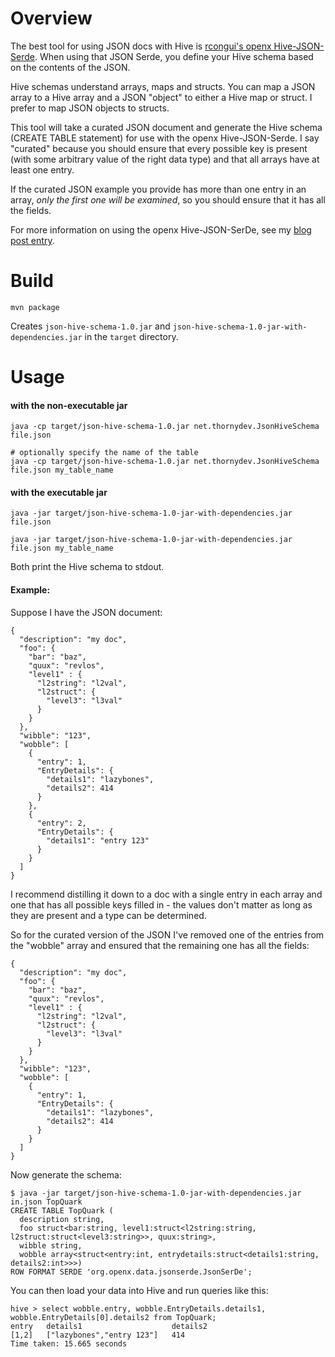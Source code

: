 # Overview

The best tool for using JSON docs with Hive is [rcongui's openx Hive-JSON-Serde](https://github.com/rcongiu/Hive-JSON-Serde).  When using that JSON Serde, you define your Hive schema based on the contents of the JSON.

Hive schemas understand arrays, maps and structs.  You can map a JSON array to a Hive array and a JSON "object" to either a Hive map or struct.  I prefer to map JSON objects to structs.

This tool will take a curated JSON document and generate the Hive schema (CREATE TABLE statement) for use with the openx Hive-JSON-Serde.  I say "curated" because you should ensure that every possible key is present (with some arbitrary value of the right data type) and that all arrays have at least one entry.

If the curated JSON example you provide has more than one entry in an array, *only the first one will be examined*, so you should ensure that it has all the fields.

For more information on using the openx Hive-JSON-SerDe, see my [blog post entry](http://thornydev.blogspot.com/2013/07/querying-json-records-via-hive.html).


# Build

    mvn package

Creates `json-hive-schema-1.0.jar` and `json-hive-schema-1.0-jar-with-dependencies.jar` in the `target` directory.



# Usage

#### with the non-executable jar

    java -cp target/json-hive-schema-1.0.jar net.thornydev.JsonHiveSchema file.json

    # optionally specify the name of the table
    java -cp target/json-hive-schema-1.0.jar net.thornydev.JsonHiveSchema file.json my_table_name


#### with the executable jar

    java -jar target/json-hive-schema-1.0-jar-with-dependencies.jar file.json

    java -jar target/json-hive-schema-1.0-jar-with-dependencies.jar file.json my_table_name


Both print the Hive schema to stdout.


#### Example:

Suppose I have the JSON document:

    {
      "description": "my doc",
      "foo": {
        "bar": "baz",
        "quux": "revlos",
        "level1" : {
          "l2string": "l2val",
          "l2struct": {
            "level3": "l3val"
          }
        }
      },
      "wibble": "123",
      "wobble": [
        {
          "entry": 1,
          "EntryDetails": {
            "details1": "lazybones",
            "details2": 414
          }
        },
        {
          "entry": 2,
          "EntryDetails": {
            "details1": "entry 123"
          }
        }
      ]
    }


I recommend distilling it down to a doc with a single entry in each array and one that has all possible keys filled in - the values don't matter as long as they are present and a type can be determined.

So for the curated version of the JSON I've removed one of the entries from the "wobble" array and ensured that the remaining one has all the fields:

    {
      "description": "my doc",
      "foo": {
        "bar": "baz",
        "quux": "revlos",
        "level1" : {
          "l2string": "l2val",
          "l2struct": {
            "level3": "l3val"
          }
        }
      },
      "wibble": "123",
      "wobble": [
        {
          "entry": 1,
          "EntryDetails": {
            "details1": "lazybones",
            "details2": 414
          }
        }
      ]
    }



Now generate the schema:

    $ java -jar target/json-hive-schema-1.0-jar-with-dependencies.jar in.json TopQuark
    CREATE TABLE TopQuark (
      description string,
      foo struct<bar:string, level1:struct<l2string:string, l2struct:struct<level3:string>>, quux:string>,
      wibble string,
      wobble array<struct<entry:int, entrydetails:struct<details1:string, details2:int>>>)
    ROW FORMAT SERDE 'org.openx.data.jsonserde.JsonSerDe';



You can then load your data into Hive and run queries like this:

    hive > select wobble.entry, wobble.EntryDetails.details1, wobble.EntryDetails[0].details2 from TopQuark;
    entry   details1                    details2
    [1,2]   ["lazybones","entry 123"]   414
    Time taken: 15.665 seconds
